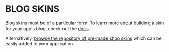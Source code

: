 BLOG SKINS
==========

Blog skins must be of a particular form. To learn more about building a skin for your app's blog, check out the [docs](http://nailsapp.co.uk/docs/blog/skinning).

Alternatively, [browse the repository of pre-made shop skins](http://skins.nailsapp.co.uk/blog) which can be easily added to your application.